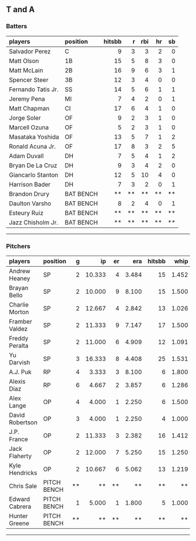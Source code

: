 ## T and A

### Batters

 
|players            |position  | hitsbb|  r| rbi| hr| sb| 
|:------------------|:---------|------:|--:|---:|--:|--:| 
|Salvador Perez     |C         |      9|  3|   3|  2|  0| 
|Matt Olson         |1B        |     15|  5|   8|  3|  0| 
|Matt McLain        |2B        |     16|  9|   6|  3|  1| 
|Spencer Steer      |3B        |     12|  3|   4|  0|  0| 
|Fernando Tatis Jr. |SS        |     14|  5|   6|  1|  1| 
|Jeremy Pena        |MI        |      7|  4|   2|  0|  1| 
|Matt Chapman       |CI        |     17|  6|   4|  1|  0| 
|Jorge Soler        |OF        |      9|  2|   3|  1|  0| 
|Marcell Ozuna      |OF        |      5|  2|   3|  1|  0| 
|Masataka Yoshida   |OF        |     13|  5|   7|  1|  2| 
|Ronald Acuna Jr.   |OF        |     17|  8|   3|  2|  5| 
|Adam Duvall        |DH        |      7|  5|   4|  1|  2| 
|Bryan De La Cruz   |DH        |      9|  3|   4|  2|  0| 
|Giancarlo Stanton  |DH        |     12|  5|  10|  4|  0| 
|Harrison Bader     |DH        |      7|  3|   2|  0|  1| 
|Brandon Drury      |BAT BENCH |     **| **|  **| **| **| 
|Daulton Varsho     |BAT BENCH |      8|  2|   4|  0|  1| 
|Esteury Ruiz       |BAT BENCH |     **| **|  **| **| **| 
|Jazz Chisholm Jr.  |BAT BENCH |     **| **|  **| **| **| 


* * *

### Pitchers

 
|players         |position    |  g|     ip| er|   era| hitsbb|  whip| so|  w| sv| 
|:---------------|:-----------|--:|------:|--:|-----:|------:|-----:|--:|--:|--:| 
|Andrew Heaney   |SP          |  2| 10.333|  4| 3.484|     15| 1.452|  7|  1|  0| 
|Brayan Bello    |SP          |  2| 10.000|  9| 8.100|     15| 1.500|  8|  1|  0| 
|Charlie Morton  |SP          |  2| 12.667|  4| 2.842|     13| 1.026|  8|  1|  0| 
|Framber Valdez  |SP          |  2| 11.333|  9| 7.147|     17| 1.500| 17|  1|  0| 
|Freddy Peralta  |SP          |  2| 11.000|  6| 4.909|     12| 1.091| 11|  1|  0| 
|Yu Darvish      |SP          |  3| 16.333|  8| 4.408|     25| 1.531| 19|  2|  0| 
|A.J. Puk        |RP          |  4|  3.333|  3| 8.100|      6| 1.800|  5|  0|  0| 
|Alexis Diaz     |RP          |  6|  4.667|  2| 3.857|      6| 1.286|  6|  0|  3| 
|Alex Lange      |OP          |  4|  4.000|  1| 2.250|      6| 1.500|  5|  0|  4| 
|David Robertson |OP          |  3|  4.000|  1| 2.250|      4| 1.000|  2|  1|  2| 
|J.P. France     |OP          |  2| 11.333|  3| 2.382|     16| 1.412|  7|  1|  0| 
|Jack Flaherty   |OP          |  2| 12.000|  7| 5.250|     15| 1.250| 13|  1|  0| 
|Kyle Hendricks  |OP          |  2| 10.667|  6| 5.062|     13| 1.219| 10|  0|  0| 
|Chris Sale      |PITCH BENCH | **|     **| **|    **|     **|    **| **| **| **| 
|Edward Cabrera  |PITCH BENCH |  1|  5.000|  1| 1.800|      5| 1.000|  6|  0|  0| 
|Hunter Greene   |PITCH BENCH | **|     **| **|    **|     **|    **| **| **| **| 


* * *


